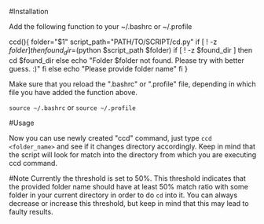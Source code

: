 #Installation

Add the following function to your ~/.bashrc or ~/.profile 

ccd(){
folder="$1"
script_path="PATH/TO/SCRIPT/cd.py"
if [ ! -z $folder ]
 then
   found_dir=$(python $script_path $folder)
   if [ ! -z $found_dir ]
     then
        cd $found_dir
     else
        echo "Folder $folder not found. Please try with better guess. :)"
   fi
 else
   echo "Please provide folder name"
fi
}


Make sure that you reload the ".bashrc" or ".profile" file, depending in which file you have added the function above.

`source ~/.bashrc` or `source ~/.profile`

#Usage

Now you can use newly created "ccd" command, just type `ccd <folder_name>` and see if it changes directory accordingly.
Keep in mind that the script will look for match into the directory from which you are executing ccd command.


#Note
Currently the threshold is set to 50%.
This threshold indicates that the provided folder name should have at least 50% match ratio with some folder in your current directory in order to do `cd` into it.
You can always decrease or increase this threshold, but keep in mind that this may lead to faulty results.
